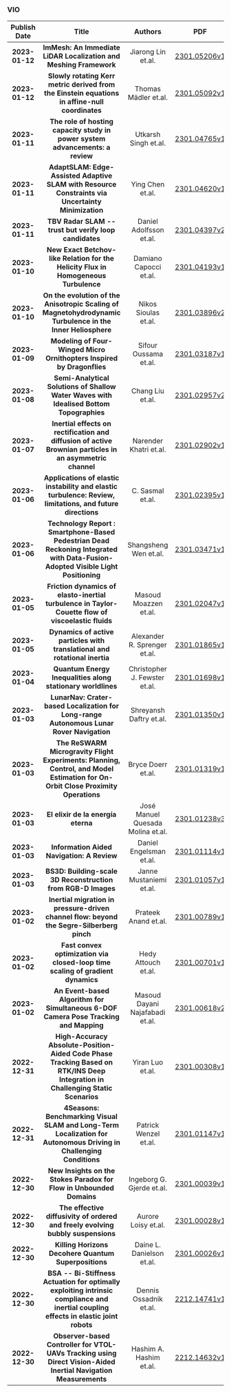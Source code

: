 
### VIO
|Publish Date|Title|Authors|PDF|Code|
| :---: | :---: | :---: | :---: | :---: |
|**2023-01-12**|**ImMesh: An Immediate LiDAR Localization and Meshing Framework**|Jiarong Lin et.al.|[2301.05206v1](http://arxiv.org/abs/2301.05206v1)|[link](https://github.com/hku-mars/immesh)|
|**2023-01-12**|**Slowly rotating Kerr metric derived from the Einstein equations in affine-null coordinates**|Thomas Mädler et.al.|[2301.05092v1](http://arxiv.org/abs/2301.05092v1)|null|
|**2023-01-11**|**The role of hosting capacity study in power system advancements: a review**|Utkarsh Singh et.al.|[2301.04765v1](http://arxiv.org/abs/2301.04765v1)|null|
|**2023-01-11**|**AdaptSLAM: Edge-Assisted Adaptive SLAM with Resource Constraints via Uncertainty Minimization**|Ying Chen et.al.|[2301.04620v1](http://arxiv.org/abs/2301.04620v1)|[link](https://github.com/i3tyc/adaptslam)|
|**2023-01-11**|**TBV Radar SLAM -- trust but verify loop candidates**|Daniel Adolfsson et.al.|[2301.04397v2](http://arxiv.org/abs/2301.04397v2)|null|
|**2023-01-10**|**New Exact Betchov-like Relation for the Helicity Flux in Homogeneous Turbulence**|Damiano Capocci et.al.|[2301.04193v1](http://arxiv.org/abs/2301.04193v1)|null|
|**2023-01-10**|**On the evolution of the Anisotropic Scaling of Magnetohydrodynamic Turbulence in the Inner Heliosphere**|Nikos Sioulas et.al.|[2301.03896v2](http://arxiv.org/abs/2301.03896v2)|null|
|**2023-01-09**|**Modeling of Four-Winged Micro Ornithopters Inspired by Dragonflies**|Sifour Oussama et.al.|[2301.03187v1](http://arxiv.org/abs/2301.03187v1)|null|
|**2023-01-08**|**Semi-Analytical Solutions of Shallow Water Waves with Idealised Bottom Topographies**|Chang Liu et.al.|[2301.02957v2](http://arxiv.org/abs/2301.02957v2)|null|
|**2023-01-07**|**Inertial effects on rectification and diffusion of active Brownian particles in an asymmetric channel**|Narender Khatri et.al.|[2301.02902v1](http://arxiv.org/abs/2301.02902v1)|null|
|**2023-01-06**|**Applications of elastic instability and elastic turbulence: Review, limitations, and future directions**|C. Sasmal et.al.|[2301.02395v1](http://arxiv.org/abs/2301.02395v1)|null|
|**2023-01-06**|**Technology Report : Smartphone-Based Pedestrian Dead Reckoning Integrated with Data-Fusion-Adopted Visible Light Positioning**|Shangsheng Wen et.al.|[2301.03471v1](http://arxiv.org/abs/2301.03471v1)|null|
|**2023-01-05**|**Friction dynamics of elasto-inertial turbulence in Taylor-Couette flow of viscoelastic fluids**|Masoud Moazzen et.al.|[2301.02047v1](http://arxiv.org/abs/2301.02047v1)|null|
|**2023-01-05**|**Dynamics of active particles with translational and rotational inertia**|Alexander R. Sprenger et.al.|[2301.01865v1](http://arxiv.org/abs/2301.01865v1)|null|
|**2023-01-04**|**Quantum Energy Inequalities along stationary worldlines**|Christopher J. Fewster et.al.|[2301.01698v1](http://arxiv.org/abs/2301.01698v1)|null|
|**2023-01-03**|**LunarNav: Crater-based Localization for Long-range Autonomous Lunar Rover Navigation**|Shreyansh Daftry et.al.|[2301.01350v1](http://arxiv.org/abs/2301.01350v1)|null|
|**2023-01-03**|**The ReSWARM Microgravity Flight Experiments: Planning, Control, and Model Estimation for On-Orbit Close Proximity Operations**|Bryce Doerr et.al.|[2301.01319v1](http://arxiv.org/abs/2301.01319v1)|null|
|**2023-01-03**|**El elixir de la energía eterna**|José Manuel Quesada Molina et.al.|[2301.01238v3](http://arxiv.org/abs/2301.01238v3)|null|
|**2023-01-03**|**Information Aided Navigation: A Review**|Daniel Engelsman et.al.|[2301.01114v1](http://arxiv.org/abs/2301.01114v1)|null|
|**2023-01-03**|**BS3D: Building-scale 3D Reconstruction from RGB-D Images**|Janne Mustaniemi et.al.|[2301.01057v1](http://arxiv.org/abs/2301.01057v1)|null|
|**2023-01-02**|**Inertial migration in pressure-driven channel flow: beyond the Segre-Silberberg pinch**|Prateek Anand et.al.|[2301.00789v1](http://arxiv.org/abs/2301.00789v1)|null|
|**2023-01-02**|**Fast convex optimization via closed-loop time scaling of gradient dynamics**|Hedy Attouch et.al.|[2301.00701v1](http://arxiv.org/abs/2301.00701v1)|null|
|**2023-01-02**|**An Event-based Algorithm for Simultaneous 6-DOF Camera Pose Tracking and Mapping**|Masoud Dayani Najafabadi et.al.|[2301.00618v2](http://arxiv.org/abs/2301.00618v2)|null|
|**2022-12-31**|**High-Accuracy Absolute-Position-Aided Code Phase Tracking Based on RTK/INS Deep Integration in Challenging Static Scenarios**|Yiran Luo et.al.|[2301.00308v1](http://arxiv.org/abs/2301.00308v1)|null|
|**2022-12-31**|**4Seasons: Benchmarking Visual SLAM and Long-Term Localization for Autonomous Driving in Challenging Conditions**|Patrick Wenzel et.al.|[2301.01147v1](http://arxiv.org/abs/2301.01147v1)|null|
|**2022-12-30**|**New Insights on the Stokes Paradox for Flow in Unbounded Domains**|Ingeborg G. Gjerde et.al.|[2301.00039v1](http://arxiv.org/abs/2301.00039v1)|null|
|**2022-12-30**|**The effective diffusivity of ordered and freely evolving bubbly suspensions**|Aurore Loisy et.al.|[2301.00028v1](http://arxiv.org/abs/2301.00028v1)|null|
|**2022-12-30**|**Killing Horizons Decohere Quantum Superpositions**|Daine L. Danielson et.al.|[2301.00026v1](http://arxiv.org/abs/2301.00026v1)|null|
|**2022-12-30**|**BSA -- Bi-Stiffness Actuation for optimally exploiting intrinsic compliance and inertial coupling effects in elastic joint robots**|Dennis Ossadnik et.al.|[2212.14741v1](http://arxiv.org/abs/2212.14741v1)|null|
|**2022-12-30**|**Observer-based Controller for VTOL-UAVs Tracking using Direct Vision-Aided Inertial Navigation Measurements**|Hashim A. Hashim et.al.|[2212.14632v1](http://arxiv.org/abs/2212.14632v1)|null|
